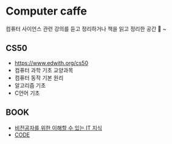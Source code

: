 # Computer caffe

컴퓨터 사이언스 관련 강의를 듣고 정리하거나
책을 읽고 정리한 공간 🍵 ~

## CS50
- https://www.edwith.org/cs50
- 컴퓨터 과학 기초 교양과목
- 컴퓨터 동작 기본 원리
- 알고리즘 기초
- C언어 기초

## BOOK
- [비전공자를 위한 이해할 수 있는 IT 지식](BOOK/to_no_it.md)
- [CODE](BOOK/CODE.md)